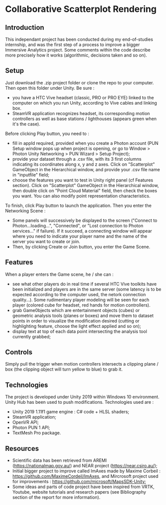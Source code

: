 # Collaborative Scatterplot Rendering

## Introduction

This independant project has been conducted during my end-of-studies internship, and was the first step of a process to improve a bigger Immersive Analytics project. Some comments within the code describe more precisely how it works (algorithmic, decisions taken and so on).

## Setup

Just download the .zip project folder or clone the repo to your computer. Then open this folder under Unity. Be sure :
* you have a HTC Vive headset (classic, PRO or PRO EYE) linked to the computer on which you run Unity, according to Vive cables and linking box. 
* SteamVR application recognizes headset, its corresponding motion controllers as well as base stations / lighthouses (appears green when it's the case). 

Before clicking Play button, you need to :
* fill in appId required, provided when you create a Photon account (PUN Setup window pops up when project is opening, or go to Window > Photon Unity Networking > PUN Wizard > Setup Project);
* provide your dataset through a .csv file, with its 3 first columns indicating its coordinates along x, y and z axes. Click on "Scatterplot" GameObject in the Hierarchical window, and provide your .csv file name in "inputfile" field;
* choose the features you want to test in Unity right panel (cf Features section). Click on "Scatterplot" GameObject in the Hierarchical window, then double click on "Point Cloud Material" field, then check the boxes you want. You can also modify point representation characteristics.

To finish, click Play button to launch the application. Then you enter the Networking Scene :
* Some panels will successively be displayed to the screen ("Connect to Photon...loading...", "Connected", or "Lost connection to Photon services..." if failure). If it succeed, a connecting window will appear where you need to indicate your player name and the name of the server you want to create or join. 
* Then, by clicking Create or Join button, you enter the Game Scene.

## Features

When a player enters the Game scene, he / she can :
* see what other players do in real time if several HTC Vive toolkits have been initialized and players are in the same server (some latency is to be expected according to the computer used, the netork connection quality...). Some rudimentary player modeling will be seen for each player (colored cube for headset, red hands for motion controllers).
* grab Game0bjects which are entertainment objects (cubes) or geometric analysis tools (planes or boxes) and move them to dataset points in order to visualize the modification desired (cutting or highlighting feature, choose the light effect applied and so on);
* display text at top of each data point intersecting the analysis tool currently grabbed;

## Controls

Simply pull the trigger when motion controllers intersects a clipping plane / box (the clipping object will turn yellow to blue) to grab it.

## Technologies

The project is developed under Unity 2019 within Windows 10 environment. Unity Hub has been used to push modifications. Technologies used are :
* Unity 2019 1.11f1 game engine : C# code + HLSL shaders;
* SteamVR application;
* OpenVR API;
* Photon PUN 1 API;
* TextMesh Pro package.

## Resources

* Scientific data has been retrieved from AREMI (https://nationalmap.gov.au/) and NEAR project (https://near.csiro.au/);
* Initial bigger project to improve called ImAxes made by Maxime Corbeil : https://github.com/MaximeCordeil/ImAxes, and Mircrosoft project used for improvements : https://github.com/microsoft/MapsSDK-Unity;
* Some ideas and parts of code project have been inspired from VRTK, Youtube, website tutorials and research papers (see Bibliography section of the report for more information).
